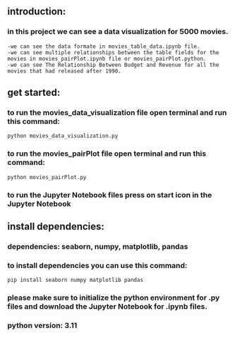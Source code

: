 ## introduction:
### in this project we can see a data visualization for 5000 movies.
    -we can see the data formate in movies_table_data.ipynb file.
    -we can see multiple relationships between the table fields for the movies in movies_pairPlot.ipynb file or movies_pairPlot.python.
    -we can see The Relationship Between Budget and Revenue for all the movies that had released after 1990.

## get started:
### to run the movies_data_visualization file open terminal and run this command:
    python movies_data_visualization.py

### to run the movies_pairPlot file open terminal and run this command:
    python movies_pairPlot.py

### to run the Jupyter Notebook files press on start icon in the Jupyter Notebook

## install dependencies:
### dependencies: seaborn, numpy, matplotlib, pandas
### to install dependencies you can use this command:
    pip install seaborn numpy matplotlib pandas

### please make sure to initialize the python environment for .py files and download the Jupyter Notebook for .ipynb files.
### python version: 3.11

